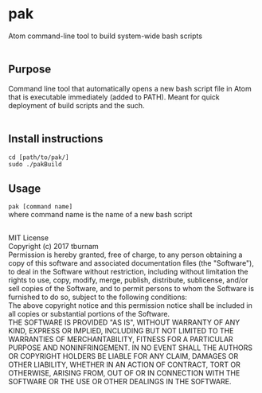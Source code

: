 # pak
Atom command-line tool to build system-wide bash scripts
<br>
<br>

## Purpose
Command line tool that automatically opens a new bash script file in Atom that is executable immediately (added to PATH). Meant for quick deployment
of build scripts and the such.
<br>
<br>
## Install instructions
`cd [path/to/pak/]`
<br>
`sudo ./pakBuild`

## Usage
`pak [command name]`
<br>
where command name is the name of a new bash script



##
MIT License
<br>
Copyright (c) 2017 tburnam
<br>
Permission is hereby granted, free of charge, to any person obtaining a copy
of this software and associated documentation files (the "Software"), to deal
in the Software without restriction, including without limitation the rights
to use, copy, modify, merge, publish, distribute, sublicense, and/or sell
copies of the Software, and to permit persons to whom the Software is
furnished to do so, subject to the following conditions:
<br>
The above copyright notice and this permission notice shall be included in all
copies or substantial portions of the Software.
<br>
THE SOFTWARE IS PROVIDED "AS IS", WITHOUT WARRANTY OF ANY KIND, EXPRESS OR
IMPLIED, INCLUDING BUT NOT LIMITED TO THE WARRANTIES OF MERCHANTABILITY,
FITNESS FOR A PARTICULAR PURPOSE AND NONINFRINGEMENT. IN NO EVENT SHALL THE
AUTHORS OR COPYRIGHT HOLDERS BE LIABLE FOR ANY CLAIM, DAMAGES OR OTHER
LIABILITY, WHETHER IN AN ACTION OF CONTRACT, TORT OR OTHERWISE, ARISING FROM,
OUT OF OR IN CONNECTION WITH THE SOFTWARE OR THE USE OR OTHER DEALINGS IN THE
SOFTWARE.
